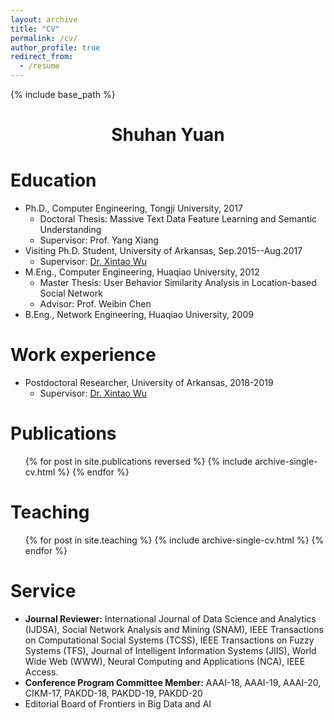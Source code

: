 ```yaml
---
layout: archive
title: "CV"
permalink: /cv/
author_profile: true
redirect_from:
  - /resume
---
```


{% include base_path %}
<center> <h1>Shuhan Yuan</h1> </center>

Education
======
* Ph.D., Computer Engineering, Tongji University, 2017
  * Doctoral Thesis: Massive Text Data Feature Learning and Semantic Understanding
  * Supervisor: Prof. Yang Xiang
* Visiting Ph.D. Student, University of Arkansas, Sep.2015--Aug.2017
  * Supervisor: [Dr. Xintao Wu](http://csce.uark.edu/~xintaowu/)
* M.Eng., Computer Engineering, Huaqiao University, 2012
  * Master Thesis: User Behavior Similarity Analysis in Location-based Social Network
  * Advisor: Prof. Weibin Chen
* B.Eng., Network Engineering, Huaqiao University, 2009




Work experience
======
* Postdoctoral Researcher, University of Arkansas, 2018-2019 
  * Supervisor: [Dr. Xintao Wu](http://csce.uark.edu/~xintaowu/)

<!-- * Fall 2015: Research Assistant
  * Github University
  * Duties included: Merging pull requests
  * Supervisor: Professor Hub -->
  

Publications
======
  <ul>{% for post in site.publications reversed %}
    {% include archive-single-cv.html %}
  {% endfor %}</ul>
  
<!-- Talks
======
  <ul>{% for post in site.talks %}
    {% include archive-single-talk-cv.html %}
  {% endfor %}</ul> -->
  
Teaching
======
  <ul>{% for post in site.teaching %}
    {% include archive-single-cv.html %}
  {% endfor %}</ul>
  
Service
======
* **Journal Reviewer:** International Journal of Data Science and Analytics (IJDSA), Social Network Analysis and Mining (SNAM), IEEE Transactions on Computational Social Systems (TCSS), IEEE Transactions on Fuzzy Systems (TFS), Journal of Intelligent Information Systems (JIIS), World Wide Web (WWW), Neural Computing and Applications (NCA), IEEE Access.
* **Conference Program Committee Member:** AAAI-18, AAAI-19, AAAI-20, CIKM-17, PAKDD-18, PAKDD-19, PAKDD-20
* Editorial Board of Frontiers in Big Data and AI
